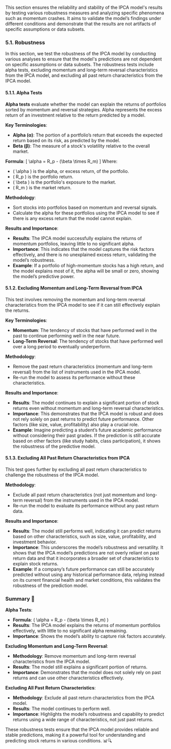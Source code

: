 This section ensures the reliability and stability of the IPCA model's results by testing various robustness measures and analyzing specific phenomena such as momentum crashes. It aims to validate the model’s findings under different conditions and demonstrate that the results are not artifacts of specific assumptions or data subsets.

### 5.1. Robustness

In this section, we test the robustness of the IPCA model by conducting various analyses to ensure that the model's predictions are not dependent on specific assumptions or data subsets. The robustness tests include alpha tests, excluding momentum and long-term reversal characteristics from the IPCA model, and excluding all past return characteristics from the IPCA model.

#### 5.1.1. Alpha Tests

**Alpha tests** evaluate whether the model can explain the returns of portfolios sorted by momentum and reversal strategies. Alpha represents the excess return of an investment relative to the return predicted by a model.

**Key Terminologies**:
- **Alpha (α)**: The portion of a portfolio’s return that exceeds the expected return based on its risk, as predicted by the model.
- **Beta (β)**: The measure of a stock's volatility relative to the overall market.

**Formula**:
\[ \alpha = R_p - (\beta \times R_m) \]
Where:
- \( \alpha \) is the alpha, or excess return, of the portfolio.
- \( R_p \) is the portfolio return.
- \( \beta \) is the portfolio's exposure to the market.
- \( R_m \) is the market return.

**Methodology**:
- Sort stocks into portfolios based on momentum and reversal signals.
- Calculate the alpha for these portfolios using the IPCA model to see if there is any excess return that the model cannot explain.

**Results and Importance**:
- **Results**: The IPCA model successfully explains the returns of momentum portfolios, leaving little to no significant alpha.
- **Importance**: This indicates that the model captures the risk factors effectively, and there is no unexplained excess return, validating the model’s robustness.
- **Example**: If a portfolio of high-momentum stocks has a high return, and the model explains most of it, the alpha will be small or zero, showing the model’s predictive power.

#### 5.1.2. Excluding Momentum and Long-Term Reversal from IPCA

This test involves removing the momentum and long-term reversal characteristics from the IPCA model to see if it can still effectively explain the returns.

**Key Terminologies**:
- **Momentum**: The tendency of stocks that have performed well in the past to continue performing well in the near future.
- **Long-Term Reversal**: The tendency of stocks that have performed well over a long period to eventually underperform.

**Methodology**:
- Remove the past return characteristics (momentum and long-term reversal) from the list of instruments used in the IPCA model.
- Re-run the model to assess its performance without these characteristics.

**Results and Importance**:
- **Results**: The model continues to explain a significant portion of stock returns even without momentum and long-term reversal characteristics.
- **Importance**: This demonstrates that the IPCA model is robust and does not rely solely on past returns to predict future performance. Other factors (like size, value, profitability) also play a crucial role.
- **Example**: Imagine predicting a student’s future academic performance without considering their past grades. If the prediction is still accurate based on other factors (like study habits, class participation), it shows the robustness of the predictive model.

#### 5.1.3. Excluding All Past Return Characteristics from IPCA

This test goes further by excluding all past return characteristics to challenge the robustness of the IPCA model.

**Methodology**:
- Exclude all past return characteristics (not just momentum and long-term reversal) from the instruments used in the IPCA model.
- Re-run the model to evaluate its performance without any past return data.

**Results and Importance**:
- **Results**: The model still performs well, indicating it can predict returns based on other characteristics, such as size, value, profitability, and investment behavior.
- **Importance**: This underscores the model’s robustness and versatility. It shows that the IPCA model’s predictions are not overly reliant on past return data and that it incorporates a broader set of characteristics to explain stock returns.
- **Example**: If a company’s future performance can still be accurately predicted without using any historical performance data, relying instead on its current financial health and market conditions, this validates the robustness of the prediction model.

### Summary 🌟

**Alpha Tests**:
- **Formula**: \( \alpha = R_p - (\beta \times R_m) \)
- **Results**: The IPCA model explains the returns of momentum portfolios effectively, with little to no significant alpha remaining.
- **Importance**: Shows the model’s ability to capture risk factors accurately.

**Excluding Momentum and Long-Term Reversal**:
- **Methodology**: Remove momentum and long-term reversal characteristics from the IPCA model.
- **Results**: The model still explains a significant portion of returns.
- **Importance**: Demonstrates that the model does not solely rely on past returns and can use other characteristics effectively.

**Excluding All Past Return Characteristics**:
- **Methodology**: Exclude all past return characteristics from the IPCA model.
- **Results**: The model continues to perform well.
- **Importance**: Highlights the model’s robustness and capability to predict returns using a wide range of characteristics, not just past returns.

These robustness tests ensure that the IPCA model provides reliable and stable predictions, making it a powerful tool for understanding and predicting stock returns in various conditions. 📊🔍
